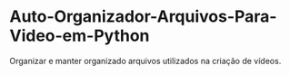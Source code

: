 # Auto-Organizador-Arquivos-Para-Video-em-Python
Organizar e manter organizado arquivos utilizados na criação de vídeos.

